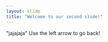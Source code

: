 ```yaml
---
layout: slide
title: "Welcome to our second slide!"
---
```

"jajajaja"
Use the left arrow to go back!
